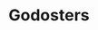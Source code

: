 ---
title: Godosters
description: Devlog and resources for Godosters, a Godot-based engine to create Pokémon-style games.
image:
style:
    background: "#ff9a2e"
    color: "#fff"
---